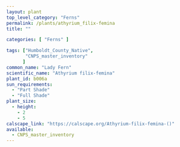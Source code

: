 ```yaml
---
layout: plant                                                              
top_level_category: "Ferns"
permalink: /plants/athyrium_filix-femina
title: ""

categories: [ "Ferns" ]

tags: ["Humboldt_County_Native",
       "CNPS_master_inventory"
      ]
common_name: "Lady Fern"
scientific_name: "Athyrium filix-femina"
plant_id: b006a
sun_requirements:
  - "Part Shade"
  - "Full Shade"
plant_size:
  - height: 
    - 2
    - 5
calscape_link: "https://calscape.org/Athyrium-filix-femina-()"
available: 
  - CNPS_master_inventory
---
```


